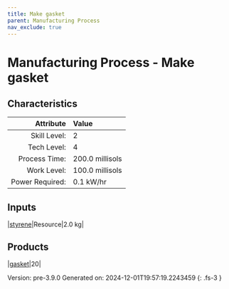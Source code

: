 ```yaml
---
title: Make gasket
parent: Manufacturing Process
nav_exclude: true
---
```

# Manufacturing Process - Make gasket


## Characteristics

| Attribute      | Value |
|--------:|:------|
|Skill Level:|2|
|Tech Level:|4|
|Process Time:|200.0 millisols|
|Work Level:|100.0 millisols|
|Power Required:|0.1 kW/hr|

## Inputs

|[styrene](../resource/styrene.html)|Resource|2.0 kg|

## Products

|[gasket](../part/gasket.html)|20|


Version: pre-3.9.0 Generated on: 2024-12-01T19:57:19.2243459
{: .fs-3 }

